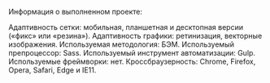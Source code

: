 Информация о выполненном проекте:

Адаптивность сетки: мобильная, планшетная и десктопная версии («фикс» или «резина»).
Адаптивность графики: ретинизация, векторные изображения.
Используемая методология: БЭМ.
Используемый препроцессор: Sass.
Используемый инструмент автоматизации: Gulp.
Используемые фреймворки: нет.
Кроссбраузерность: Chrome, Firefox, Opera, Safari, Edge и IE11.
